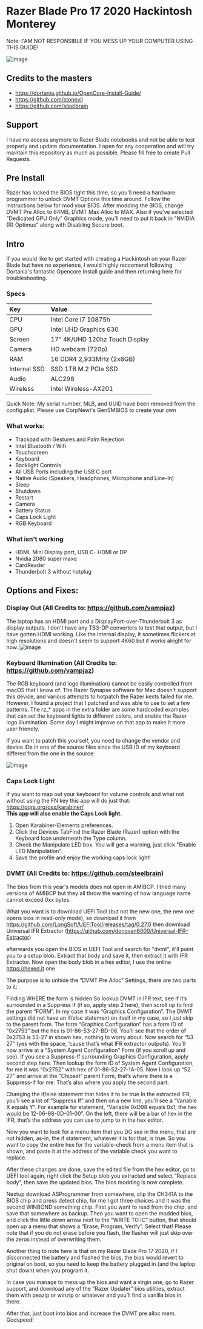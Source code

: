 # Razer Blade Pro 17 2020 Hackintosh Monterey
Note: I'AM NOT RESPONSIBLE IF YOU MESS UP YOUR COMPUTER USING THIS GUIDE!
  
![image](https://github.com/sanoj-m/Razer-Blade-Pro-17-2020-Hackintosh-Monterey/blob/main/OC/mac.png?raw=true)
  
## Credits to the masters
* https://dortania.github.io/OpenCore-Install-Guide/  
* https://github.com/stonevil  
* https://github.com/steelbrain  

## Support
I have no access anymore to Razer Blade notebooks and not be able to test properly and update documentation. I open for any cooperation and will try maintain this repository as much as possible. Please fill free to create Pull Requests.

## Pre Install

Razer has locked the BIOS tight this time, so you'll need a hardware programmer to unlock DVMT Options this time around. Follow the instructions below for mod your BIOS. After modding the BIOS, change DVMT Pre Alloc to 64MB, DVMT Max Alloc to MAX. Also if you've selected "Dedicated GPU Only" Graphics mode, you'll need to put it back in "NVIDIA (R) Optimus" along with Disabling Secure boot.

## Intro
  
If you would like to get started with creating a Hackintosh on your Razer Blade but have no experience, I would highly reccomend following Dortania's fantastic Opencore Install guide and then returning here for troubleshooting.
  
### **Specs**  
| Key | Value |
| :---|  :--- |
| CPU  | Intel Core i7 10875h  |
| GPU  | Intel UHD Graphics 630  |
| Screen | 17" 4K/UHD 120hz Touch Display |
| Camera | HD webcam (720p) |
| RAM | 16 DDR4 2,933MHz (2x8GB) |
| Internal SSD | SSD	1TB M.2 PCIe SSD |
| Audio | ALC298 |
| Wireless | Intel Wireless-AX201 |

Quick Note: My serial number, MLB, and UUID have been removed from the config.plist. Please use CorpNewt's GenSMBIOS to create your own

### **What works:**
  
* Trackpad with Gestures and Palm Rejection  
* Intel Bluetooth / Wifi
* Touchscreen
* Keyboard  
* Backlight Controls  
* All USB Ports including the USB C port  
* Native Audio (Speakers, Headphones, Microphone and Line-In)  
* Sleep  
* Shutdown  
* Restart  
* Camera  
* Battery Status
* Caps Lock Light
* RGB Keyboard

### **What isn't working**

* HDMI, Mini Display port, USB C- HDMI or DP
* Nvidia 2080 super maxq
* CardReader
* Thunderbolt 3 without hotplug


## Options and Fixes:

### **Display Out (All Credits to: https://github.com/vampjaz)**
  
The laptop has an HDMI port and a DisplayPort-over-Thunderbolt 3 as display outputs. I don't have any TB3-DP converters to test that output, but I have gotten HDMI working. Like the internal display, it sometimes flickers at high resolutions and doesn't seem to support 4K60 but it works alright for now.
![image](https://user-images.githubusercontent.com/72506041/128131029-40c9e76c-bbdb-49ba-a0c0-af9ee51428b2.png)

  
### **Keyboard Illumination (All Credits to: https://github.com/vampjaz)**
  
The RGB keyboard (and logo illumination) cannot be easily controlled from macOS that I know of. The Razer Synapse software for Mac doesn't support this device, and various attempts to hotpatch the Razer kexts failed for me. However, I found a project that I patched and was able to use to set a few patterns. The rz_* apps in the extra folder are some hardcoded examples that can set the keyboard lights to different colors, and enable the Razer logo illumination. Some day I might improve on that app to make it more user friendly.

If you want to patch this yourself, you need to change the vendor and device IDs in one of the source files since the USB ID of my keyboard differed from the one in the source:
  
![image](https://github.com/vampjaz/razer_blade_stealth_hackintosh/raw/master/images/rbs_led_code.png)
  
  
### **Caps Lock Light**
  
If you want to map out your keyboard for volume controls and what not without using the FN key this app will do just that: https://pqrs.org/osx/karabiner/  
  **This app will also enable the Caps Lock light.**  
1. Open Karabiner-Elements preferences.
2. Click the Devices TabFind the Razer Blade (Razer) option with the Keyboard Icon underneath the Type column.
3. Check the Manipulate LED box. You will get a warning, just click "Enable LED Manipulation".
4. Save the profile and enjoy the working caps lock light!
  
### **DVMT (All Credits to: https://github.com/steelbrain)**
  
The bios from this year's models does not open in AMIBCP. I tried many versions of AMIBCP but they all throw the warning of how language name cannot exceed 0xx bytes.
  
What you want is to download UEFI Tool (but not the new one, the new one opens bios in read-only mode), so download it from https://github.com/LongSoft/UEFITool/releases/tag/0.27.0 then download Universal IFR Extractor (https://github.com/donovan6000/Universal-IFR-Extractor)
  
afterwards you open the BIOS in UEFI Tool and search for "dvmt", it'll point you to a setup blob. Extract that body and save it, then extract it with IFR Extractor. Now open the body blob in a hex editor, I use the online https://hexed.it one
  
The purpose is to unhide the “DVMT Pre Alloc” Settings, there are two parts to it:
  
Finding WHERE the form is hidden
So lookup DVMT in IFR text, see if it’s surrounded in a Suppress If (if so, apply step 2 here), then scroll up to find the parent “FORM”. In my case it was “Graphics Configuration”. The DVMT settings did not have an if/else statement on itself in my case, so I just skip to the parent form. The form “Graphics Configuration” has a form ID of “0x2753” but the hex is 01-86-53-27-BD-06. You’ll see that the order of 0x2753 is 53-27 in shown hex, nothing to worry about. Now search for “53 27” (yes with the space, ‘cause that’s what IFR extractor outputs). You’ll now arrive at a “System Agent Configuration” Form (if you scroll up and see). If you see a Suppress-If surrounding Graphics Configuration, apply second step here. Then lookup the form ID of System Agent Configuration, for me it was “0x2752” with hex of 01-86-52-27-1A-05. Now I look up “52 27” and arrive at the “Chipset” parent Form, that’s where there is a Suppress-If for me. That’s also where you apply the second part.
  
Changing the if/else statement that hides it to be true
In the extracted IFR, you’ll see a lot of “Suppress If” and then on a new line, you’ll see a “Variable X equals Y”. For example for statement, “Variable 0xD98 equals 0x1, the hex would be 12-06-98-0D-01-00”. On the left, there will be a bar of hex in the IFR, that’s the address you can use to jump to in the hex editor.
  
Now you want to look for a menu item that you DO see in the menu, that are not hidden, as-in, the if statement, whatever it is for that, is true. So you want to copy the entire hex for the variable-check from a menu item that is shown, and paste it at the address of the variable check you want to replace.
  
After these changes are done, save the edited file from the hex editor, go to UEFI tool again, right click the Setup blob you extracted and select “Replace body”, then save the updated bios. The bios modding is now complete.
  
Nextup download ASProgrammer from somewhere, clip the CH341A to the BIOS chip and press detect chip, for me I got three choices and it was the second WINBOND something chip. First you want to read from the chip, and save that somewhere as backup. Then you want to open the modded bios, and click the little down arrow next to the “WRITE TO IC” button, that should open up a menu that shows a “Erase, Program, Verify”. Select that! Please note that if you do not erase before you flash, the flasher will just skip over the zeros instead of overwriting them.
  
Another thing to note here is that on my Razer Blade Pro 17 2020, if I disconnected the battery and flashed the bios, the bios would revert to original on boot, so you need to keep the battery plugged in (and the laptop shut down) when you program it.
  
In case you manage to mess up the bios and want a virgin one, go to Razer support, and download any of the “Razer Updater” bios utilities, extract them with peazip or winzip or whatever and you’ll find a vanilla bios in there.
  
After that, just boot into bios and increase the DVMT pre alloc mem. Godspeed!

